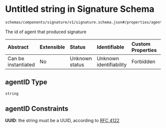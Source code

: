 # Untitled string in Signature Schema

```txt
schemas/components/signature/v1/signature.schema.json#/properties/agentID
```

The id of agent that produced signature

| Abstract            | Extensible | Status         | Identifiable            | Custom Properties | Additional Properties | Access Restrictions | Defined In                                                                                                                             |
| :------------------ | :--------- | :------------- | :---------------------- | :---------------- | :-------------------- | :------------------ | :------------------------------------------------------------------------------------------------------------------------------------- |
| Can be instantiated | No         | Unknown status | Unknown identifiability | Forbidden         | Allowed               | none                | [signature.schema.json\*](../../https:/hai.ai/schemas/=./schemas/components/signature/v1/signature.schema.json "open original schema") |

## agentID Type

`string`

## agentID Constraints

**UUID**: the string must be a UUID, according to [RFC 4122](https://tools.ietf.org/html/rfc4122 "check the specification")

